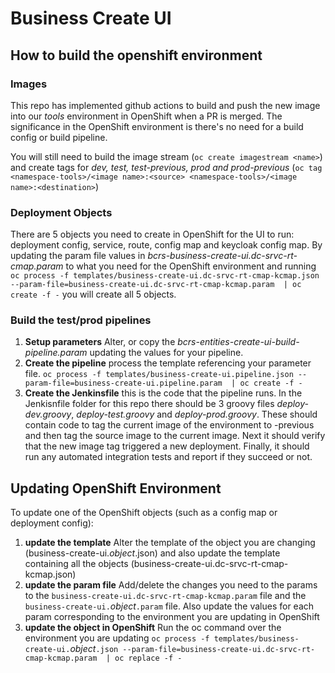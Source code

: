# Business Create UI

## How to build the openshift environment

### Images
This repo has implemented github actions to build and push the new image into our *tools* environment in OpenShift when a PR is merged. The significance in the OpenShift environment is there's no need for a build config or build pipeline.

You will still need to build the image stream (`oc create imagestream <name>`) and create tags for *dev, test, test-previous, prod and prod-previous* (`oc tag <namespace-tools>/<image name>:<source> <namespace-tools>/<image name>:<destination>`)

### Deployment Objects
There are 5 objects you need to create in OpenShift for the UI to run: deployment config, service, route, config map and keycloak config map. By updating the param file values in *bcrs-business-create-ui.dc-srvc-rt-cmap.param* to what you need for the OpenShift environment and running `oc process -f templates/business-create-ui.dc-srvc-rt-cmap-kcmap.json --param-file=business-create-ui.dc-srvc-rt-cmap-kcmap.param  | oc create -f -` you will create all 5 objects.

### Build the test/prod pipelines

1. **Setup parameters** Alter, or copy the *bcrs-entities-create-ui-build-pipeline.param* updating the values for your pipeline.
2. **Create the pipeline** process the template referencing your parameter file. `oc process -f templates/business-create-ui.pipeline.json --param-file=business-create-ui.pipeline.param  | oc create -f -`
3. **Create the Jenkinsfile** this is the code that the pipeline runs. In the Jenkisnfile folder for this repo there should be 3 groovy files *deploy-dev.groovy*, *deploy-test.groovy* and *deploy-prod.groovy*. These should contain code to tag the current image of the environment to -previous and then tag the source image to the current image. Next it should verify that the new image tag triggered a new deployment. Finally, it should run any automated integration tests and report if they succeed or not.

## Updating OpenShift Environment

To update one of the OpenShift objects (such as a config map or deployment config):

1. **update the template** Alter the template of the object you are changing (business-create-ui._object_.json) and also update the template containing all the objects (business-create-ui.dc-srvc-rt-cmap-kcmap.json)
2. **update the param file** Add/delete the changes you need to the params to the `business-create-ui.dc-srvc-rt-cmap-kcmap.param` file and the `business-create-ui.`_object_`.param` file. Also update the values for each param corresponding to the environment you are updating in OpenShift
3. **update the object in OpenShift** Run the oc command over the environment you are updating `oc process -f templates/business-create-ui.`_object_`.json --param-file=business-create-ui.dc-srvc-rt-cmap-kcmap.param  | oc replace -f -`